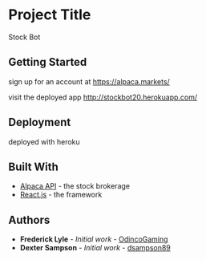 # Project Title

Stock Bot

## Getting Started

sign up for an account at https://alpaca.markets/

visit the deployed app http://stockbot20.herokuapp.com/

## Deployment

deployed with heroku

## Built With

* [Alpaca API](https://alpaca.markets/) - the stock brokerage
* [React.js](https://reactjs.org/) - the framework


## Authors

* **Frederick Lyle** - *Initial work* - [OdincoGaming](https://github.com/OdincoGaming)
* **Dexter Sampson** - *Initial work* - [dsampson89](https://github.com/dsampson89)
